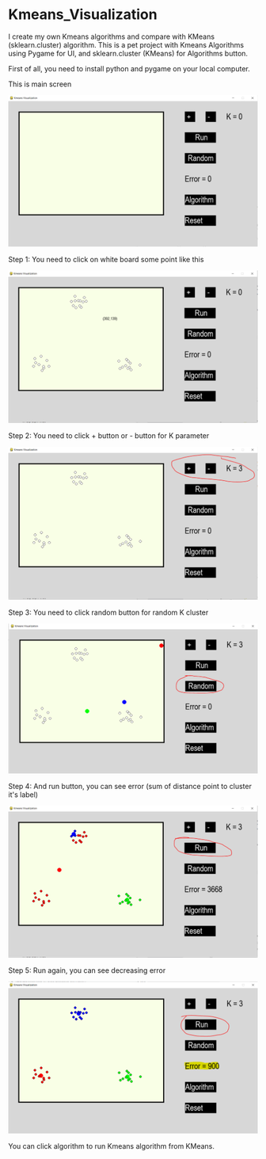 # Kmeans_Visualization
I create my own Kmeans algorithms and compare with KMeans (sklearn.cluster) algorithm. This is a pet project with Kmeans Algorithms using Pygame for UI, and sklearn.cluster (KMeans) for Algorithms button.


First of all, you need to install python and pygame on your local computer.

This is main screen

![main](https://github.com/dnam-uet/Kmeans_Visualization/blob/master/img/Main.PNG)

Step 1: You need to click on white board some point like this

![step1](https://github.com/dnam-uet/Kmeans_Visualization/blob/master/img/step1.PNG)

Step 2: You need to click + button or - button for K parameter

![step2](https://github.com/dnam-uet/Kmeans_Visualization/blob/master/img/step2.PNG)

Step 3: You need to click random button for random K cluster

![step3](https://github.com/dnam-uet/Kmeans_Visualization/blob/master/img/step3.PNG)

Step 4: And run button, you can see error (sum of distance point to cluster it's label)

![step4](https://github.com/dnam-uet/Kmeans_Visualization/blob/master/img/step4.PNG)

Step 5: Run again, you can see decreasing error

![step5](https://github.com/dnam-uet/Kmeans_Visualization/blob/master/img/step5.PNG)

You can click algorithm to run Kmeans algorithm from KMeans. 
